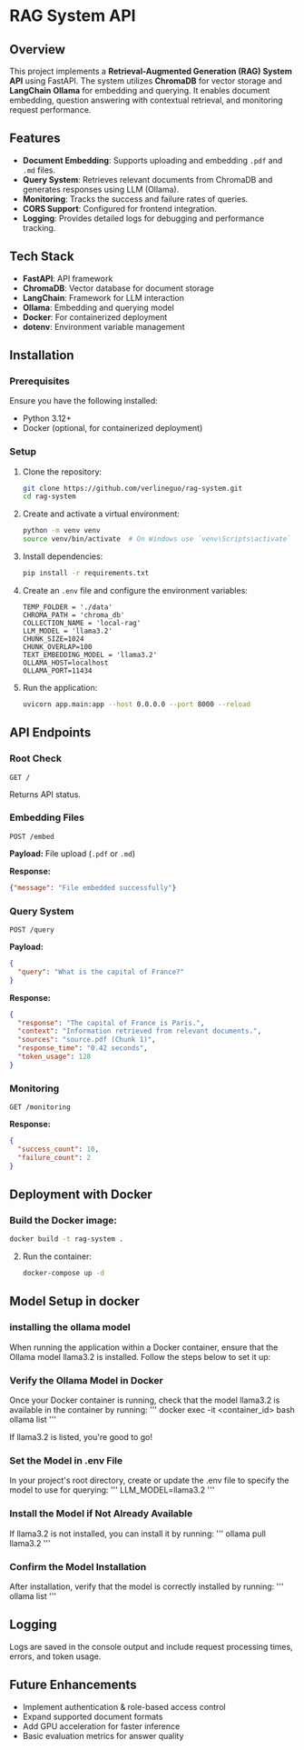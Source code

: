 # RAG System API

## Overview
This project implements a **Retrieval-Augmented Generation (RAG) System API** using FastAPI. The system utilizes **ChromaDB** for vector storage and **LangChain Ollama** for embedding and querying. It enables document embedding, question answering with contextual retrieval, and monitoring request performance.

## Features
- **Document Embedding**: Supports uploading and embedding `.pdf` and `.md` files.
- **Query System**: Retrieves relevant documents from ChromaDB and generates responses using LLM (Ollama).
- **Monitoring**: Tracks the success and failure rates of queries.
- **CORS Support**: Configured for frontend integration.
- **Logging**: Provides detailed logs for debugging and performance tracking.

## Tech Stack
- **FastAPI**: API framework
- **ChromaDB**: Vector database for document storage
- **LangChain**: Framework for LLM interaction
- **Ollama**: Embedding and querying model
- **Docker**: For containerized deployment
- **dotenv**: Environment variable management

## Installation
### Prerequisites
Ensure you have the following installed:
- Python 3.12+
- Docker (optional, for containerized deployment)

### Setup
1. Clone the repository:
   ```sh
   git clone https://github.com/verlineguo/rag-system.git
   cd rag-system
   ```
2. Create and activate a virtual environment:
   ```sh
   python -m venv venv
   source venv/bin/activate  # On Windows use `venv\Scripts\activate`
   ```
3. Install dependencies:
   ```sh
   pip install -r requirements.txt
   ```
4. Create an `.env` file and configure the environment variables:
   ```env
   TEMP_FOLDER = './data'
   CHROMA_PATH = 'chroma_db'
   COLLECTION_NAME = 'local-rag'
   LLM_MODEL = 'llama3.2'
   CHUNK_SIZE=1024
   CHUNK_OVERLAP=100
   TEXT_EMBEDDING_MODEL = 'llama3.2'
   OLLAMA_HOST=localhost
   OLLAMA_PORT=11434
   ```
5. Run the application:
   ```sh
   uvicorn app.main:app --host 0.0.0.0 --port 8000 --reload
   ```

## API Endpoints
### Root Check
```http
GET /
```
Returns API status.

### Embedding Files
```http
POST /embed
```
**Payload:** File upload (`.pdf` or `.md`)

**Response:**
```json
{"message": "File embedded successfully"}
```

### Query System
```http
POST /query
```
**Payload:**
```json
{
  "query": "What is the capital of France?"
}
```

**Response:**
```json
{
  "response": "The capital of France is Paris.",
  "context": "Information retrieved from relevant documents.",
  "sources": "source.pdf (Chunk 1)",
  "response_time": "0.42 seconds",
  "token_usage": 128
}
```

### Monitoring
```http
GET /monitoring
```
**Response:**
```json
{
  "success_count": 10,
  "failure_count": 2
}
```

## Deployment with Docker
### Build the Docker image:
   ```sh
   docker build -t rag-system .
   ```
2. Run the container:
   ```sh
   docker-compose up -d
   ```

## Model Setup in docker
### installing the ollama model
When running the application within a Docker container, ensure that the Ollama model llama3.2 is installed. Follow the steps below to set it up:

### Verify the Ollama Model in Docker

Once your Docker container is running, check that the model llama3.2 is available in the container by running:
'''
docker exec -it <container_id> bash
ollama list
'''

If llama3.2 is listed, you're good to go!
### Set the Model in .env File
In your project's root directory, create or update the .env file to specify the model to use for querying:
'''
LLM_MODEL=llama3.2
'''
### Install the Model if Not Already Available
If llama3.2 is not installed, you can install it by running:
'''
ollama pull llama3.2
'''
### Confirm the Model Installation
After installation, verify that the model is correctly installed by running:
'''
ollama list
'''
## Logging
Logs are saved in the console output and include request processing times, errors, and token usage.

## Future Enhancements
- Implement authentication & role-based access control
- Expand supported document formats
- Add GPU acceleration for faster inference
- Basic evaluation metrics for answer quality
